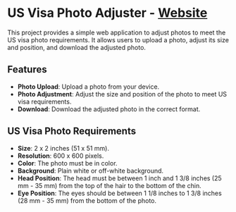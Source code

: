 # US Visa Photo Adjuster - [Website](https://aymanhammadi.github.io/us-visa-photo-adjuster/)




This project provides a simple web application to adjust photos to meet the US visa photo requirements. It allows users to upload a photo, adjust its size and position, and download the adjusted photo.

## Features

- **Photo Upload**: Upload a photo from your device.
- **Photo Adjustment**: Adjust the size and position of the photo to meet US visa requirements.
- **Download**: Download the adjusted photo in the correct format.


## US Visa Photo Requirements

- **Size**: 2 x 2 inches (51 x 51 mm).
- **Resolution**: 600 x 600 pixels.
- **Color**: The photo must be in color.
- **Background**: Plain white or off-white background.
- **Head Position**: The head must be between 1 inch and 1 3/8 inches (25 mm - 35 mm) from the top of the hair to the bottom of the chin.
- **Eye Position**: The eyes should be between 1 1/8 inches to 1 3/8 inches (28 mm - 35 mm) from the bottom of the photo.
